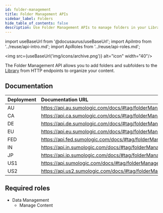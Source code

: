 ```yaml
---
id: folder-management
title: Folder Management APIs
sidebar_label: Folders
hide_table_of_contents: false
description: Use Folder Management APIs to manage folders in your Library.
---
```


import useBaseUrl from '@docusaurus/useBaseUrl';
import ApiIntro from '../reuse/api-intro.md';
import ApiRoles from '../reuse/api-roles.md';

<img src={useBaseUrl('img/icons/archive.png')} alt="icon" width="40"/>

The Folder Management API allows you to add folders and subfolders to the [Library](/docs/get-started/library) from HTTP endpoints to organize your content.

## Documentation

<ApiIntro/>

| Deployment | Documentation URL                                        |
|:------------|:--------------------------------------------------------|
| AU         | https://api.au.sumologic.com/docs/#tag/folderManagement  |
| CA         | https://api.ca.sumologic.com/docs/#tag/folderManagement  |
| DE         | https://api.de.sumologic.com/docs/#tag/folderManagement  |
| EU         | https://api.eu.sumologic.com/docs/#tag/folderManagement  |
| FED        | https://api.fed.sumologic.com/docs/#tag/folderManagement |
| IN         | https://api.in.sumologic.com/docs/#tag/folderManagement  |
| JP         | https://api.jp.sumologic.com/docs/#tag/folderManagement  |
| US1        | https://api.sumologic.com/docs/#tag/folderManagement     |
| US2        | https://api.us2.sumologic.com/docs/#tag/folderManagement |

## Required roles

<ApiRoles/>

* Data Management
    * Manage Content